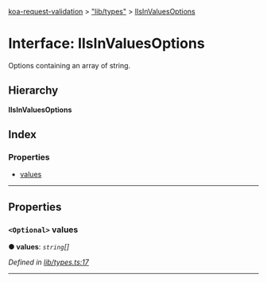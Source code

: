 [koa-request-validation](../README.md) > ["lib/types"](../modules/_lib_types_.md) > [IIsInValuesOptions](../interfaces/_lib_types_.iisinvaluesoptions.md)

# Interface: IIsInValuesOptions

Options containing an array of string.

## Hierarchy

**IIsInValuesOptions**

## Index

### Properties

* [values](_lib_types_.iisinvaluesoptions.md#values)

---

## Properties

<a id="values"></a>

### `<Optional>` values

**● values**: *`string`[]*

*Defined in [lib/types.ts:17](https://github.com/ppeerttu/koa-request-validation/blob/a5664aa/src/lib/types.ts#L17)*

___


